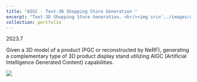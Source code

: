 ```yaml
---
title: "AIGC - Text-3D Shopping Store Generation "
excerpt: "Text-3D Shopping Store Generation. <br/><img src='../images/aigc-shoppingmall_2'>"
collection: portfolio
---
```

2023.7

Given a 3D model of a product (PGC or reconstructed by NeRF), generating a complementary type of 3D product display stand utilizing AIGC (Artificial Intelligence Generated Content) capabilities.

<img src='../../images/aigc-shoppingmall_1.jpg'>
